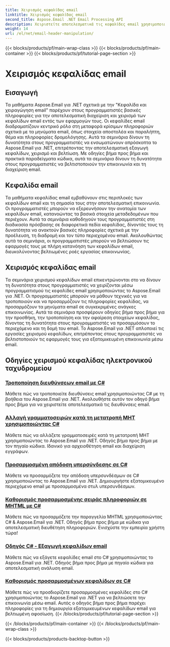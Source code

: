```yaml
---
title: Χειρισμός κεφαλίδας email
linktitle: Χειρισμός κεφαλίδας email
second_title: Aspose.Email .NET Email Processing API
description: Χειριστείτε αποτελεσματικά τις κεφαλίδες email χρησιμοποιώντας μαθήματα Aspose.Email για .NET. Μάθετε να εξάγετε, να τροποποιείτε και να εξατομικεύετε κεφαλίδες για βελτιωμένη επικοινωνία.
weight: 14
url: /el/net/email-header-manipulation/
---
```


{{< blocks/products/pf/main-wrap-class >}}
{{< blocks/products/pf/main-container >}}
{{< blocks/products/pf/tutorial-page-section >}}

# Χειρισμός κεφαλίδας email


## Εισαγωγή

Τα μαθήματα Aspose.Email για .NET σχετικά με την "Κεφαλίδα και χειραγώγηση email" παρέχουν στους προγραμματιστές βασικές πληροφορίες για την αποτελεσματική διαχείριση και χειρισμό των κεφαλίδων email εντός των εφαρμογών τους. Οι κεφαλίδες email διαδραματίζουν κεντρικό ρόλο στη μεταφορά κρίσιμων πληροφοριών σχετικά με τα μηνύματα email, όπως στοιχεία αποστολέα και παραλήπτη, θέμα και πληροφορίες δρομολόγησης. Αυτά τα σεμινάρια δίνουν τη δυνατότητα στους προγραμματιστές να ενσωματώνουν απρόσκοπτα το Aspose.Email για .NET, επιτρέποντας την αποτελεσματική εξαγωγή κεφαλίδων, χειρισμό και βελτίωση. Με οδηγίες βήμα προς βήμα και πρακτικά παραδείγματα κώδικα, αυτά τα σεμινάρια δίνουν τη δυνατότητα στους προγραμματιστές να βελτιστοποιούν την επικοινωνία και τη διαχείριση email.

## Κεφαλίδα email

Τα μαθήματα κεφαλίδας email εμβαθύνουν στις περιπλοκές των κεφαλίδων email και τη σημασία τους στην αποτελεσματική επικοινωνία. Οι προγραμματιστές μπορούν να εξερευνήσουν την ανατομία των κεφαλίδων email, κατανοώντας τα βασικά στοιχεία μεταδεδομένων που περιέχουν. Αυτά τα σεμινάρια καθοδηγούν τους προγραμματιστές στη διαδικασία πρόσβασης σε διαφορετικά πεδία κεφαλίδας, δίνοντάς τους τη δυνατότητα να ανακτούν βασικές πληροφορίες σχετικά με την προέλευση, τη διαδρομή και τον τύπο περιεχομένου email. Ακολουθώντας αυτά τα σεμινάρια, οι προγραμματιστές μπορούν να βελτιώσουν τις εφαρμογές τους με πλήρη κατανόηση των κεφαλίδων email, διευκολύνοντας βελτιωμένες ροές εργασίας επικοινωνίας.

## Χειρισμός κεφαλίδας email

Τα σεμινάρια χειρισμού κεφαλίδων email επικεντρώνονται στο να δίνουν τη δυνατότητα στους προγραμματιστές να χειρίζονται μέσω προγραμματισμού τις κεφαλίδες email χρησιμοποιώντας το Aspose.Email για .NET. Οι προγραμματιστές μπορούν να μάθουν τεχνικές για να τροποποιούν και να προσαρμόζουν τις πληροφορίες κεφαλίδας, να προσαρμόζουν τα μηνύματα email σε συγκεκριμένες ανάγκες επικοινωνίας. Αυτά τα σεμινάρια προσφέρουν οδηγίες βήμα προς βήμα για την προσθήκη, την τροποποίηση και την αφαίρεση στοιχείων κεφαλίδας, δίνοντας τη δυνατότητα στους προγραμματιστές να προσαρμόσουν το περιεχόμενο και τη δομή του email. Το Aspose.Email για .NET απλοποιεί τις εργασίες χειρισμού κεφαλίδων, επιτρέποντας στους προγραμματιστές να βελτιστοποιούν τις εφαρμογές τους για εξατομικευμένη επικοινωνία μέσω email.

## Οδηγίες χειρισμού κεφαλίδας ηλεκτρονικού ταχυδρομείου
### [Τροποποίηση διευθύνσεων email με C#](./modifying-email-addresses-with-csharp/)
Μάθετε πώς να τροποποιείτε διευθύνσεις email χρησιμοποιώντας C# με τη βοήθεια του Aspose.Email για .NET. Ακολουθήστε αυτόν τον οδηγό βήμα προς βήμα για να χειριστείτε αποτελεσματικά τις διευθύνσεις email.
### [Αλλαγή γραμματοσειρών κατά τη μετατροπή MHT χρησιμοποιώντας C#](./changing-fonts-during-mht-conversion-using-csharp/)
Μάθετε πώς να αλλάζετε γραμματοσειρές κατά τη μετατροπή MHT χρησιμοποιώντας το Aspose.Email για .NET. Οδηγός βήμα προς βήμα με τον πηγαίο κώδικα. Ιδανικό για αρχειοθέτηση email και διαχείριση εγγράφων.
### [ Προσαρμοσμένη απόδοση υπερσύνδεσης σε C#](./custom-hyperlink-rendering-in-csharp/)
Μάθετε να προσαρμόζετε την απόδοση υπερσυνδέσμων σε C# χρησιμοποιώντας το Aspose.Email για .NET. Δημιουργήστε εξατομικευμένο περιεχόμενο email με προσαρμοσμένα στυλ υπερσυνδέσμων.
### [Καθορισμός προσαρμοσμένης σειράς πληροφοριών σε MHTML με C#](./defining-custom-order-of-information-in-mhtml-with-csharp/)
Μάθετε πώς να προσαρμόζετε την παραγγελία MHTML χρησιμοποιώντας C# & Aspose.Email για .NET. Οδηγός βήμα προς βήμα με κώδικα για αποτελεσματική διευθέτηση πληροφοριών. Ενισχύστε την εμπειρία χρήστη τώρα!
### [Οδηγός C# - Εξαγωγή κεφαλίδων email](./csharp-guide-extracting-email-headers/)
Μάθετε πώς να εξάγετε κεφαλίδες email στο C# χρησιμοποιώντας το Aspose.Email για .NET. Οδηγός βήμα προς βήμα με πηγαίο κώδικα για αποτελεσματική ανάλυση email. 
### [Καθορισμός προσαρμοσμένων κεφαλίδων σε C#](./specifying-custom-headers-in-csharp/)
Μάθετε πώς να προσδιορίζετε προσαρμοσμένες κεφαλίδες στο C# χρησιμοποιώντας το Aspose.Email για .NET για να βελτιώσετε την επικοινωνία μέσω email. Αυτός ο οδηγός βήμα προς βήμα παρέχει πληροφορίες για τη δημιουργία εξατομικευμένων κεφαλίδων email για βελτιωμένη αφοσίωση.
{{< /blocks/products/pf/tutorial-page-section >}}

{{< /blocks/products/pf/main-container >}}
{{< /blocks/products/pf/main-wrap-class >}}

{{< blocks/products/products-backtop-button >}}
